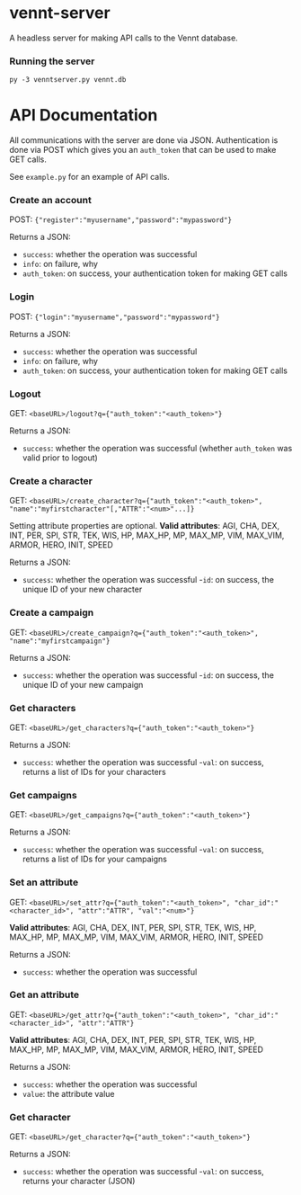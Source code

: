 # vennt-server
A headless server for making API calls to the Vennt database.


### Running the server
`py -3 venntserver.py vennt.db`


# API Documentation
All communications with the server are done via JSON. Authentication is done via POST which gives you an `auth_token` that can be used to make GET calls.

See `example.py` for an example of API calls.


### Create an account
POST: `{"register":"myusername","password":"mypassword"}`

Returns a JSON:
- `success`: whether the operation was successful
- `info`: on failure, why
- `auth_token`: on success, your authentication token for making GET calls

### Login
POST: `{"login":"myusername","password":"mypassword"}`

Returns a JSON:
- `success`: whether the operation was successful
- `info`: on failure, why
- `auth_token`: on success, your authentication token for making GET calls

### Logout
GET: `<baseURL>/logout?q={"auth_token":"<auth_token>"}`

Returns a JSON:
- `success`: whether the operation was successful (whether `auth_token` was valid prior to logout)

### Create a character
GET: `<baseURL>/create_character?q={"auth_token":"<auth_token>", "name":"myfirstcharacter"[,"ATTR":"<num>"...]}`

Setting attribute properties are optional.
**Valid attributes**: AGI, CHA, DEX, INT, PER, SPI, STR, TEK, WIS, HP, MAX_HP, MP, MAX_MP, VIM, MAX_VIM, ARMOR, HERO, INIT, SPEED


Returns a JSON:
- `success`: whether the operation was successful
-`id`: on success, the unique ID of your new character

### Create a campaign
GET: `<baseURL>/create_campaign?q={"auth_token":"<auth_token>", "name":"myfirstcampaign"}`

Returns a JSON:
- `success`: whether the operation was successful
-`id`: on success, the unique ID of your new campaign

### Get characters
GET: `<baseURL>/get_characters?q={"auth_token":"<auth_token>"}`

Returns a JSON:
- `success`: whether the operation was successful
-`val`: on success, returns a list of IDs for your characters

### Get campaigns
GET: `<baseURL>/get_campaigns?q={"auth_token":"<auth_token>"}`

Returns a JSON:
- `success`: whether the operation was successful
-`val`: on success, returns a list of IDs for your campaigns


### Set an attribute
GET: `<baseURL>/set_attr?q={"auth_token":"<auth_token>", "char_id":"<character_id>", "attr":"ATTR", "val":"<num>"}`

**Valid attributes**: AGI, CHA, DEX, INT, PER, SPI, STR, TEK, WIS, HP, MAX_HP, MP, MAX_MP, VIM, MAX_VIM, ARMOR, HERO, INIT, SPEED

Returns a JSON:
- `success`: whether the operation was successful

### Get an attribute
GET: `<baseURL>/get_attr?q={"auth_token":"<auth_token>", "char_id":"<character_id>", "attr":"ATTR"}`

**Valid attributes**: AGI, CHA, DEX, INT, PER, SPI, STR, TEK, WIS, HP, MAX_HP, MP, MAX_MP, VIM, MAX_VIM, ARMOR, HERO, INIT, SPEED

Returns a JSON:
- `success`: whether the operation was successful
- `value`: the attribute value

### Get character
GET: `<baseURL>/get_character?q={"auth_token":"<auth_token>"}`

Returns a JSON:
- `success`: whether the operation was successful
-`val`: on success, returns your character (JSON)
